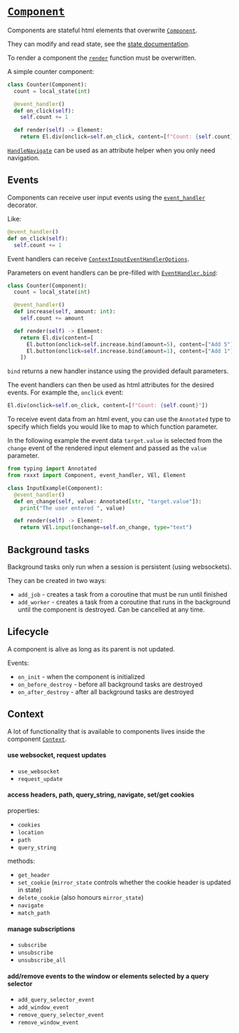 # [`Component`](./api.md#rxxxt.component.Component)

Components are stateful html elements that overwrite [`Component`](./api.md#rxxxt.component.Component).

They can modify and read state, see the [state documentation](./state.md#with-components).

To render a component the [`render`](./api.md#rxxxt.component.Component.render) function must be overwritten.

A simple counter component:
```python
class Counter(Component):
  count = local_state(int)

  @event_handler()
  def on_click(self):
    self.count += 1

  def render(self) -> Element:
    return El.div(onclick=self.on_click, content=[f"Count: {self.count}"])
```

[`HandleNavigate`](./api.md#rxxxt.component.HandleNavigate) can be used as an attribute helper when you only need navigation.

## Events
Components can receive user input events using the [`event_handler`](./api.md#rxxxt.component.event_handler) decorator.

Like:
```python
@event_handler()
def on_click(self):
  self.count += 1
```

Event handlers can receive [`ContextInputEventHandlerOptions`](./api.md#rxxxt.events.ContextInputEventHandlerOptions).

Parameters on event handlers can be pre-filled with [`EventHandler.bind`](./api.md#rxxxt.component.EventHandler.bind):
```python
class Counter(Component):
  count = local_state(int)

  @event_handler()
  def increase(self, amount: int):
    self.count += amount

  def render(self) -> Element:
    return El.div(content=[
      El.button(onclick=self.increase.bind(amount=5), content=["Add 5"]),
      El.button(onclick=self.increase.bind(amount=1), content=["Add 1"]),
    ])
```
`bind` returns a new handler instance using the provided default parameters.

The event handlers can then be used as html attributes for the desired events. For example the, `onclick` event:
```python
El.div(onclick=self.on_click, content=[f"Count: {self.count}"])
```

To receive event data from an html event, you can use the `Annotated` type to specify which fields you would like to map to which function parameter.

In the following example the event data `target.value` is selected from the `change` event of the rendered input element and passed as the `value` parameter.

```python
from typing import Annotated
from rxxxt import Component, event_handler, VEl, Element

class InputExample(Component):
  @event_handler()
  def on_change(self, value: Annotated[str, "target.value"]):
    print("The user entered ", value)

  def render(self) -> Element:
    return VEl.input(onchange=self.on_change, type="text")
```


## Background tasks
Background tasks only run when a session is persistent (using websockets).

They can be created in two ways:

- `add_job` - creates a task from a coroutine that must be run until finished
- `add_worker` - creates a task from a coroutine that runs in the background until the component is destroyed. Can be cancelled at any time.


## Lifecycle
A component is alive as long as its parent is not updated.

Events:

- `on_init` - when the component is initialized
- `on_before_destroy` - before all background tasks are destroyed
- `on_after_destroy` - after all background tasks are destroyed

## Context
A lot of functionality that is available to components lives inside the component [`Context`](./api.md#rxxxt.execution.Context).

#### use websocket, request updates
- `use_websocket`
- `request_update`

#### access headers, path, query_string, navigate, set/get cookies
properties:

- `cookies`
- `location`
- `path`
- `query_string`

methods:

- `get_header`
- `set_cookie` (`mirror_state` controls whether the cookie header is updated in state)
- `delete_cookie` (also honours `mirror_state`)
- `navigate`
- `match_path`

#### manage subscriptions
- `subscribe`
- `unsubscribe`
- `unsubscribe_all`

#### add/remove events to the window or elements selected by a query selector
- `add_query_selector_event`
- `add_window_event`
- `remove_query_selector_event`
- `remove_window_event`
